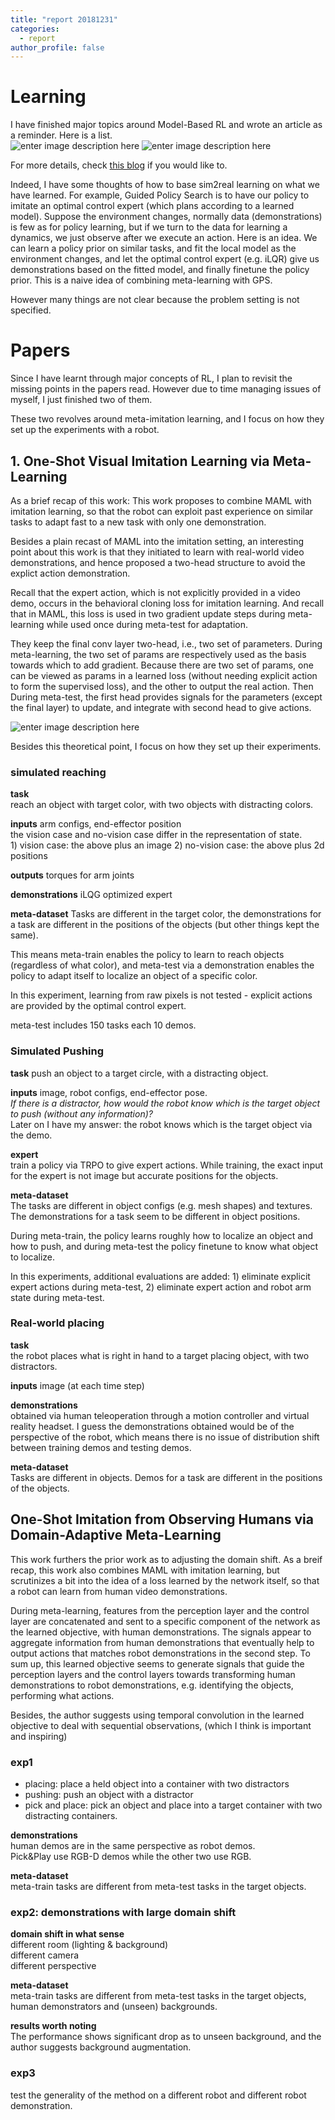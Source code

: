 ```yaml
---
title: "report 20181231"
categories:
  - report
author_profile: false
---
```

# Learning
I have finished major topics around Model-Based RL and wrote an article as a reminder. Here is a list.  
![enter image description here](https://lh3.googleusercontent.com/MW0pe_2qqLChO9QMO9SgX-LvCHKvDog5QsVFt1TU08Dj6jbAdgy0sWFj2WyubE6ViF8RnMrVJzM)
![enter image description here](https://lh3.googleusercontent.com/-a1M9BavkUhEz427zDzoGMqCoRV2qai0yLjvANeUrgS2-7PIpj98wTENAtIEZ6VeZcmTDgz0ZRw)

For more details, check [this blog](https://blog.csdn.net/u010909964/article/details/85329751) if you would like to.

Indeed, I have some thoughts of how to base sim2real learning on what we have learned. For example, Guided Policy Search is to have our policy to imitate an optimal control expert (which plans according to a learned model). Suppose the environment changes, normally data (demonstrations) is few as for policy learning, but if we turn to the data for learning a dynamics, we just observe after we execute an action. Here is an idea. We can learn a policy prior on similar tasks, and fit the local model as the environment changes, and let the optimal control expert (e.g. iLQR) give us demonstrations based on the fitted model, and finally finetune the policy prior. This is a naive idea of combining meta-learning with GPS.

However many things are not clear because the problem setting is not specified.
# Papers
Since I have learnt through major concepts of RL, I plan to revisit the missing points in the papers read. However due to time managing issues of myself, I just finished two of them.

These two revolves around meta-imitation learning, and I focus on how they set up the experiments with a robot.
## 1. One-Shot Visual Imitation Learning via Meta-Learning
As a brief recap of this work: This work proposes to combine MAML with imitation learning, so that the robot can exploit past experience on similar tasks to adapt fast to a new task with only one demonstration. 

Besides a plain recast of MAML into the imitation setting, an interesting point about this work is that they initiated to learn with real-world video demonstrations, and hence proposed a two-head structure to avoid the explict action demonstration. 

Recall that the expert action, which is not explicitly provided in a video demo, occurs in the behavioral cloning loss for imitation learning. And recall that in MAML, this loss is used in two gradient update steps during meta-learning while used once during meta-test for adaptation. 

They keep the final conv layer two-head, i.e., two set of parameters. During meta-learning, the two set of params are respectively used as the basis towards which to add gradient. Because there are two set of params, one can be viewed as params in a learned loss (without needing explicit action to form the supervised loss), and the other to output the real action. Then During meta-test, the first head provides signals for the parameters (except the final layer) to update, and integrate with second head to give actions.  

![enter image description here](https://lh3.googleusercontent.com/CL5Npjqww6wxAxpqFP7LBdxqEfxWDhMaHktw5UC3h45u58rsHf9W1m7EAsOn6CHcJphNuLTf7zE)

Besides this theoretical point, I focus on how they set up their experiments.
### simulated reaching
**task**  
reach an object with target color, with two objects with distracting colors.

**inputs** arm configs, end-effector position  
the vision case and no-vision case differ in the representation of state.  
	1) vision case: the above plus an image 
	2) no-vision case: the above plus 2d positions

**outputs** torques for arm joints

**demonstrations** iLQG optimized expert

**meta-dataset** 
Tasks are different in the target color, the demonstrations for a task are different in the positions of the objects (but other things kept the same). 

This means meta-train enables the policy to learn to reach objects (regardless of what color), and meta-test via a demonstration enables the policy to adapt itself to localize an object of a specific color.

In this experiment, learning from raw pixels is not tested - explicit actions are provided by the optimal control expert.

meta-test includes 150 tasks each 10 demos.

### Simulated Pushing
**task** push an object to a target circle, with a distracting object.

**inputs** image, robot configs, end-effector pose.  
_If there is a distractor, how would the robot know which is the target object to push (without any information)?_  
Later on I have my answer: the robot knows which is the target object via the demo.

**expert**   
train a policy via TRPO to give expert actions. While training, the exact input for the expert is not image but accurate positions for the objects.

**meta-dataset**  
The tasks are different in object configs (e.g. mesh shapes) and textures. The demonstrations for a task seem to be different in object positions.

During meta-train, the policy learns roughly how to localize an object and how to push, and during meta-test the policy finetune to know what object to localize.

In this experiments, additional evaluations are added: 1) eliminate explicit expert actions during meta-test, 2) eliminate expert action and robot arm state during meta-test.

### Real-world placing
**task**  
the robot places what is right in hand to a target placing object, with two distractors.

**inputs** image (at each time step)

**demonstrations**   
obtained via human teleoperation through a motion controller and virtual reality headset. I guess the demonstrations obtained would be of the perspective of the robot, which means there is no issue of distribution shift between training demos and testing demos.

**meta-dataset**  
Tasks are different in objects. Demos for a task are different in the positions of the objects.

## One-Shot Imitation from Observing Humans via Domain-Adaptive Meta-Learning
This work furthers the prior work as to adjusting the domain shift. As a breif recap, this work also combines MAML with imitation learning, but scrutinizes a bit into the idea of a loss learned by the network itself, so that a robot can learn from human video demonstrations.

During meta-learning, features from the perception layer and the control layer are concatenated and sent to a specific component of the network as the learned objective, with human demonstrations. The signals appear to aggregate information from human demonstrations that eventually help to output actions that matches robot demonstrations in the second step. To sum up, this learned objective seems to generate signals that guide the perception layers and the control layers towards transforming human demonstrations to robot demonstrations, e.g. identifying the objects, performing what actions.

Besides, the author suggests using temporal convolution in the learned objective to deal with sequential observations, (which I think is important and inspiring)

### exp1  
- placing: place a held object into a container with two distractors 
- pushing: push an object with a distractor
- pick and place: pick an object and place into a target container with two distracting containers. 
 
 **demonstrations**  
 human demos are in the same perspective as robot demos.  
 Pick&Play use RGB-D demos while the other two use RGB.
 
**meta-dataset**  
meta-train tasks are different from meta-test tasks in the target objects.
 
### exp2: demonstrations with large domain shift
 **domain shift in what sense**  
 different room (lighting & background)  
 different camera  
 different perspective  
 
**meta-dataset**  
meta-train tasks are different from meta-test tasks in the target objects, human demonstrators and (unseen) backgrounds.

**results worth noting**  
The performance shows significant drop as to unseen background, and the author suggests background augmentation.

### exp3  
test the generality of the method on a different robot and different robot demonstration.
<!--stackedit_data:
eyJoaXN0b3J5IjpbLTEzMTgzODM2NjAsMjEwODA4ODYwMV19
-->